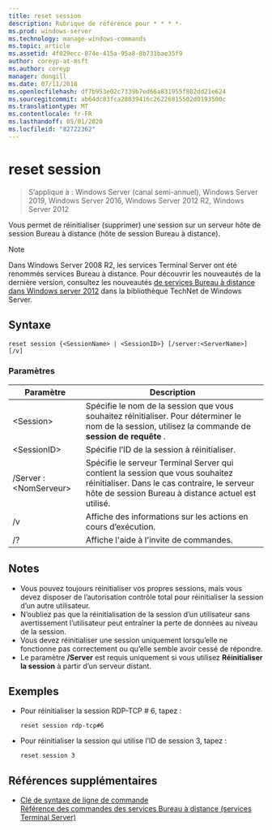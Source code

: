 ```yaml
---
title: reset session
description: Rubrique de référence pour * * * *-
ms.prod: windows-server
ms.technology: manage-windows-commands
ms.topic: article
ms.assetid: 4f029ecc-874e-415a-95a8-8b731bae35f9
author: coreyp-at-msft
ms.author: coreyp
manager: dongill
ms.date: 07/11/2018
ms.openlocfilehash: df7b953e02c7339b7ed66a831955f802dd21e624
ms.sourcegitcommit: ab64dc83fca28039416c26226815502d0193500c
ms.translationtype: MT
ms.contentlocale: fr-FR
ms.lasthandoff: 05/01/2020
ms.locfileid: "82722362"
---
```

# <a name="reset-session"></a>reset session

> S’applique à : Windows Server (canal semi-annuel), Windows Server 2019, Windows Server 2016, Windows Server 2012 R2, Windows Server 2012

Vous permet de réinitialiser (supprimer) une session sur un serveur hôte de session Bureau à distance (hôte de session Bureau à distance).  
  

> [!NOTE]  
> Dans Windows Server 2008 R2, les services Terminal Server ont été renommés services Bureau à distance. Pour découvrir les nouveautés de la dernière version, consultez les nouveautés [de services Bureau à distance dans Windows server 2012](https://technet.microsoft.com/library/hh831527) dans la bibliothèque TechNet de Windows Server.  

## <a name="syntax"></a>Syntaxe  
```  
reset session {<SessionName> | <SessionID>} [/server:<ServerName>] [/v]  
```  

### <a name="parameters"></a>Paramètres  

|Paramètre|Description|  
|-------|--------|  
|\<Session>|Spécifie le nom de la session que vous souhaitez réinitialiser. Pour déterminer le nom de la session, utilisez la commande de **session de requête** .|  
|\<SessionID>|Spécifie l’ID de la session à réinitialiser.|  
|/Server :\<NomServeur>|Spécifie le serveur Terminal Server qui contient la session que vous souhaitez réinitialiser. Dans le cas contraire, le serveur hôte de session Bureau à distance actuel est utilisé.|  
|/v|Affiche des informations sur les actions en cours d’exécution.|  
|/?|Affiche l'aide à l'invite de commandes.|  

## <a name="remarks"></a>Notes   
-   Vous pouvez toujours réinitialiser vos propres sessions, mais vous devez disposer de l’autorisation contrôle total pour réinitialiser la session d’un autre utilisateur.  
-   N’oubliez pas que la réinitialisation de la session d’un utilisateur sans avertissement l’utilisateur peut entraîner la perte de données au niveau de la session.  
-   Vous devez réinitialiser une session uniquement lorsqu’elle ne fonctionne pas correctement ou qu’elle semble avoir cessé de répondre.  
-   Le paramètre **/Server** est requis uniquement si vous utilisez **Réinitialiser la session** à partir d’un serveur distant.  

## <a name="examples"></a>Exemples  
- Pour réinitialiser la session RDP-TCP # 6, tapez :  
  ```  
  reset session rdp-tcp#6  
  ```  
- Pour réinitialiser la session qui utilise l’ID de session 3, tapez :  
  ```  
  reset session 3  
  ```  

## <a name="additional-references"></a>Références supplémentaires  
- [Clé de syntaxe de ligne de commande](command-line-syntax-key.md)  
[Référence des commandes des services Bureau à distance (services Terminal Server)](remote-desktop-services-terminal-services-command-reference.md)  
